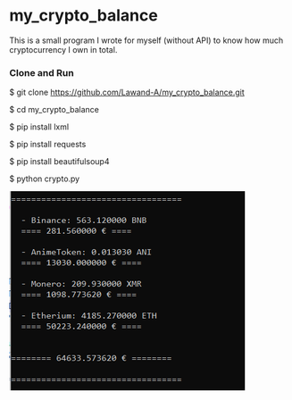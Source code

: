 # my_crypto_balance
<p1>This is a small program I wrote for myself (without API) to know how much cryptocurrency I own in total.</p1>

<h3>Clone and Run</h3>

$ git clone https://github.com/Lawand-A/my_crypto_balance.git

$ cd my_crypto_balance

$ pip install lxml

$ pip install requests

$ pip install beautifulsoup4

$ python crypto.py

![](screenshot.png)
